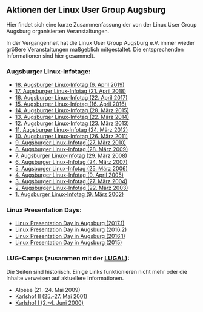 ## Aktionen der Linux User Group Augsburg
Hier findet sich eine kurze Zusammenfassung der von der Linux User Group Augsburg organisierten Veranstaltungen.

In der Vergangenheit hat die Linux User Group Augsburg e.V. immer wieder größere Veranstaltungen maßgeblich mitgestaltet. Die entsprechenden Informationen sind hier gesammelt.
 
### Augsburger Linux-Infotage:
* <a href="LIT-2019/">18. Augsburger Linux-Infotag (6. April 2019)</a>
* <a href="LIT-2018/">17. Augsburger Linux-Infotag (21. April 2018)</a>
* <a href="LIT-2017/">16. Augsburger Linux-Infotag (22. April 2017)</a>
* <a href="LIT-2016/">15. Augsburger Linux-Infotag (16. April 2016)</a>
* <a href="LIT-2015/">14. Augsburger Linux-Infotag (28. März 2015)</a>
* <a href="LIT-2014/">13. Augsburger Linux-Infotag (22. März 2014)</a>
* <a href="LIT-2013/">12. Augsburger Linux-Infotag (23. März 2013)</a>
* <a href="LIT-2012/">11. Augsburger Linux-Infotag (24. März 2012)</a>
* <a href="LIT-2011/">10. Augsburger Linux-Infotag (26. März 2011)</a>
* <a href="LIT-2010/">9. Augsburger Linux-Infotag (27. März 2010)</a>
* <a href="LIT-2009/">8. Augsburger Linux-Infotag (28. März 2009)</a>
* <a href="LIT-2008/">7. Augsburger Linux-Infotag (29. März 2008)</a>
* <a href="LIT-2007/">6. Augsburger Linux-Infotag (24. März 2007)</a>
* <a href="LIT-2006/">5. Augsburger Linux-Infotag (25. März 2006)</a>
* <a href="LIT-2005/">4. Augsburger Linux-Infotag (9. April 2005)</a>
* <a href="LIT-2004/">3. Augsburger Linux-Infotag (27. März 2004)</a>
* <a href="LIT-2003/">2. Augsburger Linux-Infotag (22. März 2003)</a>
* <a href="LIT/">1. Augsburger Linux-Infotag (9. März 2002)</a>

### Linux Presentation Days:
* <a href="LPD-2017-1/">Linux Presentation Day in Augsburg (2017.1)</a>
* <a href="LPD-2016-2/">Linux Presentation Day in Augsburg (2016.2)</a>
* <a href="LPD-2016-1/">Linux Presentation Day in Augsburg (2016.1)</a>
* <a href="LPD-2015/">Linux Presentation Day in Augsburg (2015)</a>

### LUG-Camps (zusammen mit der <a href="http://www.lugal.de/">LUGAL</a>):
Die Seiten sind historisch. Einige Links funktionieren nicht mehr oder 
die Inhalte verweisen auf aktuellere Informationen.
* Alpsee (21.-24. Mai 2009)
* [Karlshof II (25.-27. Mai 2001)](/historic/LUG-Camp-2001/index.html)
* [Karlshof I (2.-4. Juni 2000)](/historic/LUG-Camp-2000/index.html)
